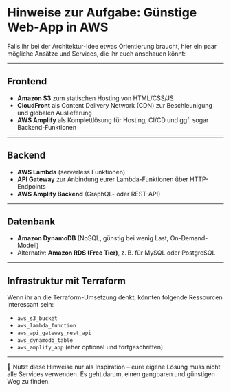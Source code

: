 # Hinweise zur Aufgabe: Günstige Web-App in AWS

Falls ihr bei der Architektur-Idee etwas Orientierung braucht, hier ein paar mögliche Ansätze und Services, die ihr euch anschauen könnt:

---

## Frontend

- **Amazon S3** zum statischen Hosting von HTML/CSS/JS
- **CloudFront** als Content Delivery Network (CDN) zur Beschleunigung und globalen Auslieferung
- **AWS Amplify** als Komplettlösung für Hosting, CI/CD und ggf. sogar Backend-Funktionen

---

## Backend

- **AWS Lambda** (serverless Funktionen)
- **API Gateway** zur Anbindung eurer Lambda-Funktionen über HTTP-Endpoints
- **AWS Amplify Backend** (GraphQL- oder REST-API)

---

## Datenbank

- **Amazon DynamoDB** (NoSQL, günstig bei wenig Last, On-Demand-Modell)
- Alternativ: **Amazon RDS (Free Tier)**, z. B. für MySQL oder PostgreSQL

---

## Infrastruktur mit Terraform

Wenn ihr an die Terraform-Umsetzung denkt, könnten folgende Ressourcen interessant sein:

- `aws_s3_bucket`
- `aws_lambda_function`
- `aws_api_gateway_rest_api`
- `aws_dynamodb_table`
- `aws_amplify_app` (eher optional und fortgeschritten)

---

💬 Nutzt diese Hinweise nur als Inspiration – eure eigene Lösung muss nicht alle Services verwenden. Es geht darum, einen gangbaren und günstigen Weg zu finden.
